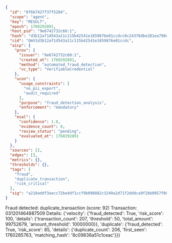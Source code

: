 ```json
{
  "id": "8f6b7427f37f5284",
  "scope": "agent",
  "key": "RESULT",
  "epoch": 1760292891,
  "host_pid": "9e6742732c60:1",
  "hash": "d3b12af1d543a11c115b42541e1859876e01ccdcc0c24376dbe281ea790dc85b",
  "cid": "QmV1d3b12af1d543a11c115b42541e1859876e01ccdc",
  "aicp": {
    "prov": {
      "issuer": "9e6742732c60:1",
      "created_at": 1760292891,
      "method": "automated_fraud_detection",
      "vc_type": "VerifiableCredential"
    },
    "ucon": {
      "usage_constraints": [
        "no_pii_export",
        "audit_required"
      ],
      "purpose": "fraud_detection_analysis",
      "enforcement": "mandatory"
    },
    "eval": {
      "confidence": 1.0,
      "evidence_count": 0,
      "review_status": "pending",
      "evaluated_at": 1760292891
    }
  },
  "sources": [],
  "edges": [],
  "metrics": {},
  "thresholds": {},
  "tags": [
    "fraud",
    "duplicate_transaction",
    "risk_critical"
  ],
  "sig": "a210addf3aecc72be4df1ccf9b098882c3249a2d71f2dddca9f2bb0957f08ea0"
}
```

Fraud detected: duplicate_transaction (score: 92)
Transaction: 031201464887509
Details: {'velocity': {'fraud_detected': True, 'risk_score': 100, 'details': {'transaction_count': 207, 'threshold': 50, 'total_amount': 99752679, 'amount_threshold': 10000000}}, 'duplicate': {'fraud_detected': True, 'risk_score': 85, 'details': {'duplicate_count': 206, 'first_seen': 1760285763, 'matching_hash': '8c09836a51c1ceac'}}}